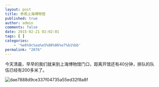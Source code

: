 ```yaml
---
layout: post
title: 参观上海博物馆
published: true
author: admin
comments: false
date: 2015-02-21 02:02:01
tags: [ ]
categories:
    - '%e6%9c%aa%e5%88%86%e7%b1%bb'
permalink: "2076"
---
```

今天清晨，早早的我们就来到上海博物馆门口，距离开馆还有40分钟，排队的队伍已经有200多米了。

![dae7888d9ce337f04735a55ed32f8a8f][1]

&nbsp;

 [1]: http://xujianian.com/jx/wp-content/uploads/2015/08/dae7888d9ce337f04735a55ed32f8a8f.jpg